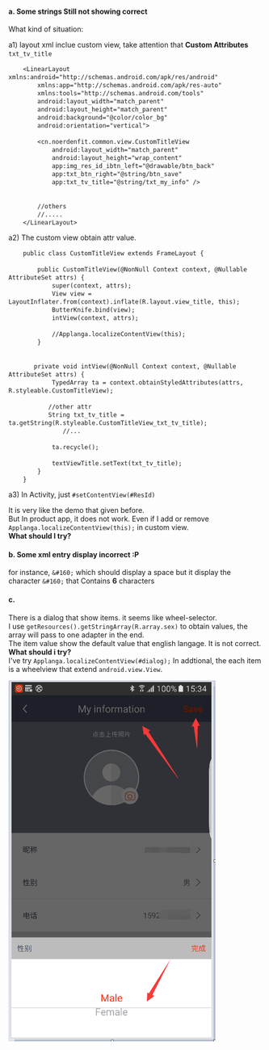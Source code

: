 #### a. Some strings Still not showing correct
What kind of situation:
 
a1) layout xml inclue custom view, take attention that **Custom Attributes** `txt_tv_title`

		<LinearLayout xmlns:android="http://schemas.android.com/apk/res/android"
		    xmlns:app="http://schemas.android.com/apk/res-auto"
		    xmlns:tools="http://schemas.android.com/tools"
		    android:layout_width="match_parent"
		    android:layout_height="match_parent"
		    android:background="@color/color_bg"
		    android:orientation="vertical">
		
		    <cn.noerdenfit.common.view.CustomTitleView
		        android:layout_width="match_parent"
		        android:layout_height="wrap_content"
		        app:img_res_id_ibtn_left="@drawable/btn_back"
		        app:txt_btn_right="@string/btn_save"
		        app:txt_tv_title="@string/txt_my_info" />
		
		
			//others
			//.....
		</LinearLayout>


a2) The custom view obtain attr value.

		public class CustomTitleView extends FrameLayout {
		
		    public CustomTitleView(@NonNull Context context, @Nullable AttributeSet attrs) {
		        super(context, attrs);
		        View view = LayoutInflater.from(context).inflate(R.layout.view_title, this);
		        ButterKnife.bind(view);
		        intView(context, attrs);
		
		        //Applanga.localizeContentView(this);
		    }
		
			
		   private void intView(@NonNull Context context, @Nullable AttributeSet attrs) {
		        TypedArray ta = context.obtainStyledAttributes(attrs, R.styleable.CustomTitleView);
		    
		       //other attr
		       String txt_tv_title = ta.getString(R.styleable.CustomTitleView_txt_tv_title);
		 		   //...
				
		        ta.recycle();
		
		        textViewTitle.setText(txt_tv_title);
		    }	
		}

a3) In Activity, just `#setContentView(#ResId)`

It is very like the demo that given before.   
But In product app, it does not work. Even if I add or remove `Applanga.localizeContentView(this);` in custom view.   
**What should I try?**

#### b. Some xml entry display incorrect   :P
for instance, `&#160;` which should display a space but it display the character ``&#160;`` that Contains **6** characters

#### c. 
There is a dialog that show items. it seems like wheel-selector.   
I  use `getResources().getStringArray(R.array.sex)` to obtain values, the array will pass to one adapter in the end.   
The item value show the default value that english langage. It is not correct.   
**What should i try?**   
I've try `Applanga.localizeContentView(#dialog);` In addtional, the each item is a wheelview that extend `android.view.View`.


![issues image](issuesImg/issues01.png)
